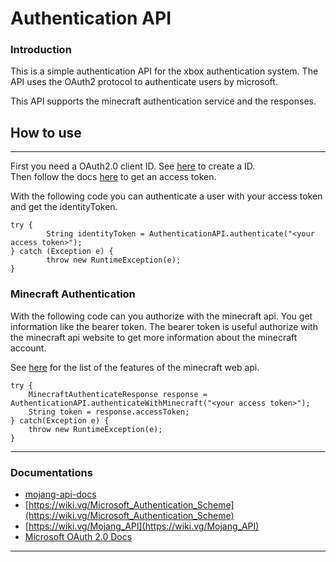 # Authentication API

### Introduction

This is a simple authentication API for the xbox authentication system.
The API uses the OAuth2 protocol to authenticate users by microsoft.

This API supports the minecraft authentication service and the responses.

## How to use

---

First you need a OAuth2.0 client ID. See [here](https://docs.microsoft.com/en-us/azure/active-directory/develop/quickstart-register-app) to create a ID. \
Then follow the docs [here](https://docs.microsoft.com/en-us/azure/active-directory/develop/v2-oauth2-auth-code-flow) to get an access token.

With the following code you can authenticate a user with your access token and get the identityToken. 

```
try {
        String identityToken = AuthenticationAPI.authenticate("<your access token>");
} catch (Exception e) {
        throw new RuntimeException(e);
}
```

### Minecraft Authentication

With the following code can you authorize with the minecraft api. You get information like the bearer token. 
The bearer token is useful authorize with the minecraft api website to get more information about the minecraft account. 

See [here](https://mojang-api-docs.netlify.app/) for the list of the features of the minecraft web api. 

```
try {
    MinecraftAuthenticateResponse response = AuthenticationAPI.authenticateWithMinecraft("<your access token>");
    String token = response.accessToken; 
} catch(Exception e) {
    throw new RuntimeException(e);
}
```

---
### Documentations

- [mojang-api-docs](https://mojang-api-docs.netlify.app/)
- [https://wiki.vg/Microsoft_Authentication_Scheme](https://wiki.vg/Microsoft_Authentication_Scheme)
- [https://wiki.vg/Mojang_API](https://wiki.vg/Mojang_API)
- [Microsoft OAuth 2.0 Docs](https://docs.microsoft.com/en-us/azure/active-directory/develop/v2-oauth2-auth-code-flow)

----